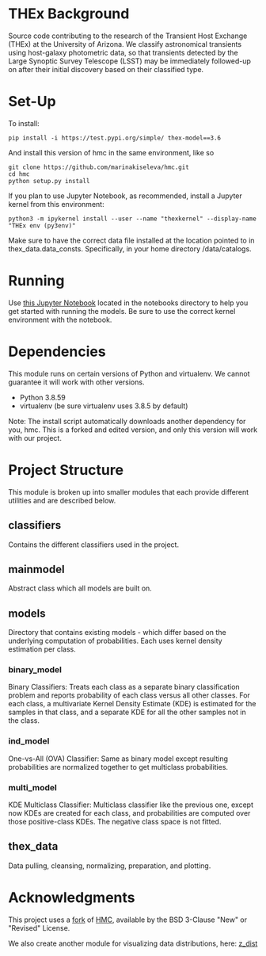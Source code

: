 # THEx Background
Source code contributing to the research of the Transient Host Exchange (THEx) at the University of Arizona. We classify astronomical transients using host-galaxy photometric data, so that transients detected by the Large Synoptic Survey Telescope (LSST) may be immediately followed-up on after their initial discovery based on their classified type.


# Set-Up
To install:
```
pip install -i https://test.pypi.org/simple/ thex-model==3.6
```

And install this version of hmc in the same environment, like so
```
git clone https://github.com/marinakiseleva/hmc.git
cd hmc
python setup.py install
```
If you plan to use Jupyter Notebook, as recommended, install a Jupyter kernel from this environment:
```
python3 -m ipykernel install --user --name "thexkernel" --display-name "THEx env (py3env)"
```

Make sure to have the correct data file installed at the location pointed to in thex_data.data_consts. Specifically, in your home directory /data/catalogs. 


# Running
Use [this Jupyter Notebook](notebooks/Models.ipynb) located in the notebooks directory to help you get started with running the models. Be sure to use the correct kernel environment with the notebook.

# Dependencies
This module runs on certain versions of Python and virtualenv. We cannot guarantee it will work with other versions.
- Python 3.8.59
- virtualenv (be sure virtualenv uses 3.8.5 by default)

Note: The install script automatically downloads another dependency for you, hmc. This is a forked and edited version, and only this version will work with our project.

# Project Structure
This module is broken up into smaller modules that each provide different utilities and are described below.

## classifiers
Contains the different classifiers used in the project. 

## mainmodel
Abstract class which all models are built on. 

## models
Directory that contains existing models - which differ based on the underlying computation of probabilities. Each uses kernel density estimation per class.

### binary_model
Binary Classifiers: Treats each class as a separate binary classification problem and reports probability of each class versus all other classes. For each class, a multivariate Kernel Density Estimate (KDE) is estimated for the samples in that class, and a separate KDE for all the other samples not in the class. 

### ind_model
One-vs-All (OVA) Classifier: Same as binary model except resulting probabilities are normalized together to get multiclass probabilities. 

### multi_model
KDE Multiclass Classifier: Multiclass classifier like the previous one, except now KDEs are created for each class, and probabilities are computed over those positive-class KDEs. The negative class space is not fitted.


## thex_data
Data pulling, cleansing, normalizing, preparation, and plotting.


# Acknowledgments
This project uses a [fork](https://github.com/marinakiseleva/hmc) of [HMC](https://github.com/davidwarshaw/hmc), available by the BSD 3-Clause "New" or "Revised" License.  

We also create another module for visualizing data distributions, here: [z_dist](https://github.com/marinakiseleva/z_dist)
